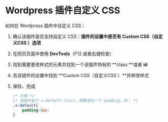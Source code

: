 # Wordpress 插件自定义 CSS

如何在 Wordpress 插件中自定义 CSS：

1. 确认该插件是否支持自定义 CSS：**插件的设置中是否有 Custom CSS（自定义CSS ）选项**

2. 在网页页面中使用 **DevTools**（F12 或者右键检查）

3. 找到需要更改样式的元素并找到一个该插件特有的 **class **或者 **id**

4. 去该插件的设置中找到 **Custom CSS（自定义CSS ）**并修改样式

5. 保存，完成

   ```css
   /* 示例 */
   /* 该插件有个 x-default class，想要添加一个 padding，则： */
   .x-default{
       padding:8px;
   }
   ```

   